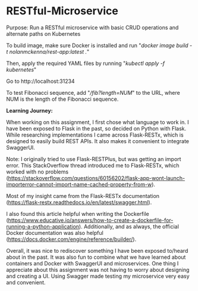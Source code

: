 # RESTful-Microservice
Purpose: Run a RESTful microservice with basic CRUD operations and alternate paths on Kubernetes

To build image, make sure Docker is installed and run "_docker image build -t nolanmckenna/rest-app:latest ._"

Then, apply the required YAML files by running "_kubectl apply -f kubernetes_"

Go to http://localhost:31234

To test Fibonacci sequence, add "_/fib?length=NUM_" to the URL, where NUM is the length of the Fibonacci sequence.

**Learning Journey:**

When working on this assignment, I first chose what language to work in. I have been exposed to Flask in the past, so decided on Python with Flask. While researching implementations I came across Flask-RESTx, which is designed to easily build REST APIs. It also makes it convenient to integrate SwaggerUI. 

Note: I originally tried to use Flask-RESTPlus, but was getting an import error. This StackOverflow thread introduced me to Flask-RESTx, which worked with no problems (https://stackoverflow.com/questions/60156202/flask-app-wont-launch-importerror-cannot-import-name-cached-property-from-w).

Most of my insight came from the Flask-RESTx documentation (https://flask-restx.readthedocs.io/en/latest/swagger.html).

I also found this article helpful when writing the Dockerfile (https://www.educative.io/answers/how-to-create-a-dockerfile-for-running-a-python-application). Additionally, and as always, the official Docker documentation was also helpful (https://docs.docker.com/engine/reference/builder/). 

Overall, it was nice to rediscover something I have been exposed to/heard about in the past. It was also fun to combine what we have learned about containers and Docker with SwaggerUI and microservices. One thing I appreciate about this assignment was not having to worry about designing and creating a UI. Using Swagger made testing my microservice very easy and convenient. 
